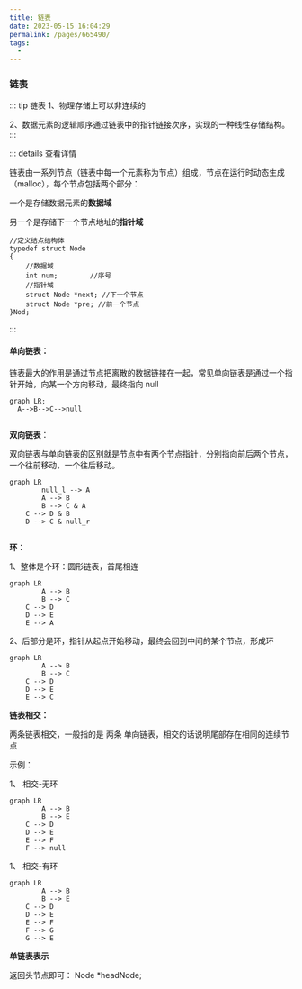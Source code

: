 ```yaml
---
title: 链表
date: 2023-05-15 16:04:29
permalink: /pages/665490/
tags:
  - 
---
```

### 链表



::: tip 链表
1、物理存储上可以非连续的

2、数据元素的逻辑顺序通过链表中的指针链接次序，实现的一种线性存储结构。
:::

::: details 查看详情

链表由一系列节点（链表中每一个元素称为节点）组成，节点在运行时动态生成 （malloc），每个节点包括两个部分：

   一个是存储数据元素的**数据域**

   另一个是存储下一个节点地址的**指针域**

```
//定义结点结构体
typedef struct Node
{
    //数据域
    int num;		//序号
    //指针域
    struct Node *next; //下一个节点
    struct Node *pre; //前一个节点
}Nod;
```

:::

#### **单向链表**：

   链表最大的作用是通过节点把离散的数据链接在一起，常见单向链表是通过一个指针开始，向某一个方向移动，最终指向 null



```mermaid
graph LR;
  A-->B-->C-->null
  
```

**双向链表**：

​	双向链表与单向链表的区别就是节点中有两个节点指针，分别指向前后两个节点，一个往前移动，一个往后移动。


```mermaid
graph LR
		null_l --> A
		A --> B
		B --> C & A
    C --> D & B
    D --> C & null_r
    
```

**环**：

1、整体是个环：圆形链表，首尾相连

```mermaid
graph LR
		A --> B
		B --> C
    C --> D
    D --> E
    E --> A
```

2、后部分是环，指针从起点开始移动，最终会回到中间的某个节点，形成环



```mermaid
graph LR
		A --> B
		B --> C
    C --> D
    D --> E
    E --> C
```

**链表相交：**

两条链表相交，一般指的是 两条 单向链表，相交的话说明尾部存在相同的连续节点



示例：



1、 相交-无环

```mermaid
graph LR
		A --> B
		B --> E
    C --> D
    D --> E
    E --> F
    F --> null
```

1、 相交-有环


```mermaid
graph LR
		A --> B
		B --> E
    C --> D
    D --> E
    E --> F
    F --> G
    G --> E
```



**单链表表示**

 返回头节点即可： Node *headNode;









